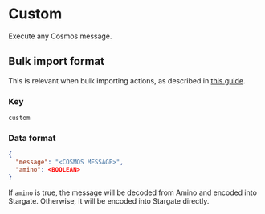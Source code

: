 # Custom

Execute any Cosmos message.

## Bulk import format

This is relevant when bulk importing actions, as described in [this
guide](https://github.com/DA0-DA0/dao-dao-ui/wiki/Bulk-importing-actions).

### Key

`custom`

### Data format

```json
{
  "message": "<COSMOS MESSAGE>",
  "amino": <BOOLEAN>
}
```

If `amino` is true, the message will be decoded from Amino and encoded into
Stargate. Otherwise, it will be encoded into Stargate directly.
